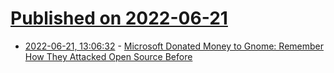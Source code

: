 # [Published on 2022-06-21](index.md)

* [2022-06-21, 13:06:32](https://news.ycombinator.com/item?id=31823445) - [Microsoft Donated Money to Gnome: Remember How They Attacked Open Source Before](https://nixsanctuary.com/microsoft-donated-money-to-gnome-lets-remember-how-they-attacked-open-source-before/)
